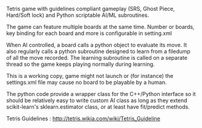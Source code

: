 Tetris game with guidelines compliant gameplay (SRS, Ghost Piece, Hard/Soft lock) and Python scriptable AI/ML subroutines. 

The game can feature multiple boards at the same time. Number or boards, key binding for each board and more is configurable in setting.xml

When AI controlled, a board calls a python object to evaluate its move. It also regularly calls a python subroutine designed to learn from a filedump of all the move recorded. 
The learning subroutine is called on a separate thread so the game keeps playing normally during learning.

This is a working copy, game might not launch or (for instance) the settings.xml file may cause no board to be playable by a human. 

The python code provide a wrapper class for the C++/Python interface so it should be relatively easy to write custom AI class as long as they extend scikit-learn's sklearn.estimator class, or at least have fit/predict methods.


Tetris Guidelines : http://tetris.wikia.com/wiki/Tetris_Guideline


